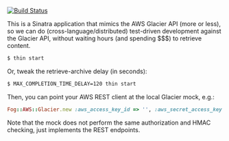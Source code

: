 [![Build Status](https://travis-ci.org/futures/icemelt.png?branch=master)](https://travis-ci.org/futures/icemelt)

This is a Sinatra application that mimics the AWS Glacier API (more or
less),  so we can do (cross-language/distributed) test-driven development against the Glacier API, without waiting hours (and spending $$$) to retrieve content.

```bash
$ thin start
```

Or, tweak the retrieve-archive delay (in seconds):

```bash
$ MAX_COMPLETION_TIME_DELAY=120 thin start
```

Then, you can point your AWS REST client at the local Glacier mock, e.g.:

```ruby
Fog::AWS::Glacier.new :aws_access_key_id => '', :aws_secret_access_key => '', :scheme => 'http', :host => 'localhost', :port => '3000'}
```

Note that the mock does not perform the same authorization and HMAC checking, just implements the REST endpoints.
